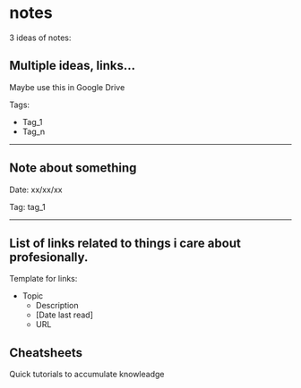 # notes

3 ideas of notes: 

## Multiple ideas, links...

Maybe use this in Google Drive

Tags:

* Tag_1
* Tag_n

---
Note about something
---
Date: xx/xx/xx

Tag: tag_1

---

## List of links related to things i care about profesionally.

Template for links:

* Topic
	* Description
	* [Date last read]
	* URL

## Cheatsheets

Quick tutorials to accumulate knowleadge
